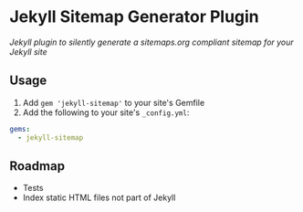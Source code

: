 # Jekyll Sitemap Generator Plugin

*Jekyll plugin to silently generate a sitemaps.org compliant sitemap for your Jekyll site*

## Usage

1. Add `gem 'jekyll-sitemap'` to your site's Gemfile
2. Add the following to your site's `_config.yml`:

```yml
gems:
  - jekyll-sitemap
```

## Roadmap

* Tests
* Index static HTML files not part of Jekyll
